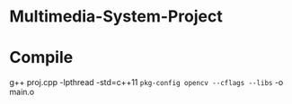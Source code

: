 # Multimedia-System-Project

# Compile
g++ proj.cpp -lpthread -std=c++11 `pkg-config opencv --cflags --libs` -o main.o
